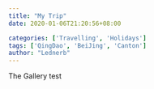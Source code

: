 ```yaml
---
title: "My Trip"
date: 2020-01-06T21:20:56+08:00

categories: ['Travelling', 'Holidays']
tags: ['QingDao', 'BeiJing', 'Canton']
author: "Lednerb"
---
```

The Gallery test
